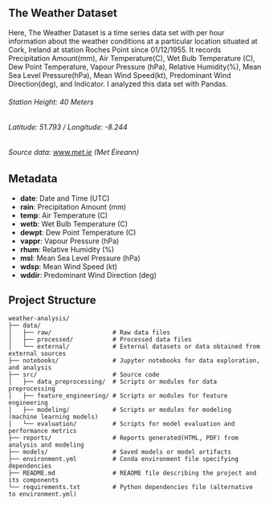 ## The Weather Dataset

Here, The Weather Dataset is a time series data set with per hour information about the weather conditions at a particular location situated at Cork, Ireland at station Roches Point since 01/12/1955. It records Precipitation Amount(mm), Air Temperature(C), Wet Bulb Temperature (C), Dew Point Temperature, Vapour Pressure (hPa), Relative Humidity(%), Mean Sea Level Pressure(hPa), Mean Wind Speed(kt), Predominant Wind Direction(deg), and Indicator. I analyzed this data set with Pandas. 
###### Station Height: 40 Meters	
###### Latitude: 51.793 / Longitude: -8.244
###### Source data: www.met.ie (Met Éireann)

## Metadata

- **date**: Date and Time (UTC)
- **rain**: Precipitation Amount (mm)
- **temp**: Air Temperature (C)
- **wetb**: Wet Bulb Temperature (C)
- **dewpt**: Dew Point Temperature (C)
- **vappr**: Vapour Pressure (hPa)
- **rhum**: Relative Humidity (%)
- **msl**: Mean Sea Level Pressure (hPa)
- **wdsp**: Mean Wind Speed (kt)
- **wddir**: Predominant Wind Direction (deg)

## Project Structure
```
weather-analysis/
├── data/
│   ├── raw/                 # Raw data files
│   ├── processed/           # Processed data files
│   └── external/            # External datasets or data obtained from external sources
├── notebooks/               # Jupyter notebooks for data exploration, and analysis
├── src/                     # Source code
│   ├── data_preprocessing/  # Scripts or modules for data preprocessing
│   ├── feature_engineering/ # Scripts or modules for feature engineering
│   ├── modeling/            # Scripts or modules for modeling (machine learning models)
│   └── evaluation/          # Scripts for model evaluation and performance metrics
├── reports/                 # Reports generated(HTML, PDF) from analysis and modeling
├── models/                  # Saved models or model artifacts
├── environment.yml          # Conda environment file specifying dependencies
├── README.md                # README file describing the project and its components
└── requirements.txt         # Python dependencies file (alternative to environment.yml)
```
